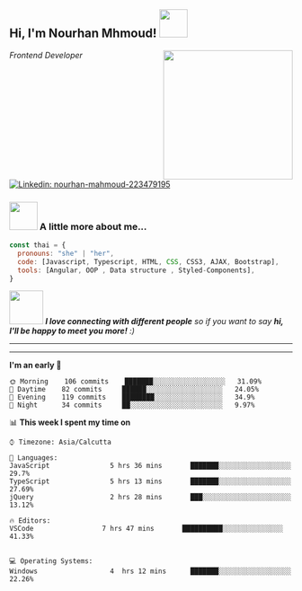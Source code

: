 <h2> Hi, I'm Nourhan Mhmoud! <img src="https://media.giphy.com/media/mGcNjsfWAjY5AEZNw6/giphy.gif" width="50"></h2>
<img align='right' src="https://media.giphy.com/media/ieyl9zmCjO4b4t6qoY/giphy.gif" width="230">
<p><em>Frontend Developer
</em></p>

[![Linkedin: nourhan-mahmoud-223479195](https://img.shields.io/badge/-nourhansaeed-blue?style=flat-square&logo=Linkedin&logoColor=white&link=https://www.linkedin.com/in/nourhan-mahmoud-223479195/)](https://www.linkedin.com/in/nourhan-mahmoud-223479195/)


### <img src="https://media.giphy.com/media/VgCDAzcKvsR6OM0uWg/giphy.gif" width="50"> A little more about me...  

```javascript
const thai = {
  pronouns: "she" | "her",
  code: [Javascript, Typescript, HTML, CSS, CSS3, AJAX, Bootstrap],
  tools: [Angular, OOP , Data structure , Styled-Components],
}
```

<img src="https://media.giphy.com/media/LnQjpWaON8nhr21vNW/giphy.gif" width="60"> <em><b>I love connecting with different people</b> so if you want to say <b>hi, I'll be happy to meet you more!</b> :)</em>

---

---
<!--START_SECTION:waka-->
**I'm an early 🐤** 

```text
🌞 Morning    106 commits    ███████░░░░░░░░░░░░░░░░░░   31.09% 
🌆 Daytime    82 commits     ██████░░░░░░░░░░░░░░░░░░░   24.05% 
🌃 Evening    119 commits    ████████░░░░░░░░░░░░░░░░░   34.9% 
🌙 Night      34 commits     ██░░░░░░░░░░░░░░░░░░░░░░░   9.97%

```


📊 **This week I spent my time on** 

```text
⌚︎ Timezone: Asia/Calcutta

💬 Languages: 
JavaScript               5 hrs 36 mins       ███████░░░░░░░░░░░░░░░░░░   29.7% 
TypeScript               5 hrs 13 mins       ███████░░░░░░░░░░░░░░░░░░   27.69% 
jQuery                   2 hrs 28 mins       ███░░░░░░░░░░░░░░░░░░░░░░   13.12% 

🔥 Editors: 
VSCode                 7 hrs 47 mins       ██████████░░░░░░░░░░░░░░░   41.33% 


💻 Operating Systems: 
Windows                  4  hrs 12 mins      ███████░░░░░░░░░░░░░░░░░░   22.26%

```